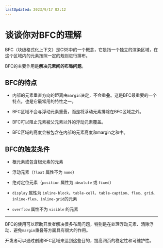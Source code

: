 ```yaml
---
lastUpdated: 2023/9/17 02:12
---
```


# 谈谈你对BFC的理解

BFC（块级格式化上下文）是CSS中的一个概念，它是指一个独立的渲染区域，在这个区域内的元素按照一定的规则进行排布。

BFC的主要作用是**解决元素间的布局问题**。

## BFC的特点

- 内部的元素垂直方向的距离由`margin`决定，不会重叠。这是BFC最重要的一个特点，也是它最常用的特性之一。

- BFC区域不会与浮动元素重叠，而是将浮动元素排除在BFC区域之外。

- BFC可以阻止元素被父元素以外的浮动元素覆盖。

- BFC区域的高度会被包含在内部的元素高度和margin之和中。

## BFC的触发条件

- 根元素或包含根元素的元素

- 浮动元素（`float` 属性不为 `none`）

- 绝对定位元素（`position` 属性为 `absolute` 或 `fixed`）

- `display` 属性为 `inline-block`、`table-cell`、`table-caption`、`flex`、`grid`、`inline-flex`、`inline-grid`的元素

- `overflow` 属性不为 `visible` 的元素

-----------

BFC的使用可以帮助开发者解决很多布局问题，特别是在处理浮动元素、清除浮动、避免`margin`重叠等方面具有很大的作用。

开发者可以通过创建BFC区域来达到这些目的，提高网页的稳定性和可维护性。
